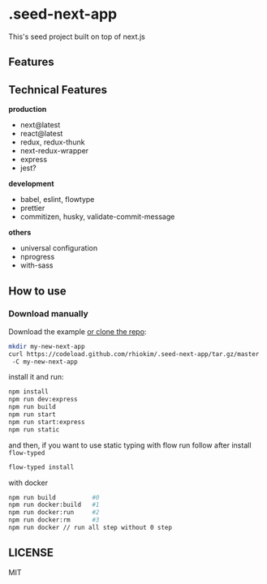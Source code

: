 # .seed-next-app

This's seed project built on top of next.js

## Features

## Technical Features

**production**

* next@latest
* react@latest
* redux, redux-thunk
* next-redux-wrapper
* express
* jest?

**development**

* babel, eslint, flowtype
* prettier
* commitizen, husky, validate-commit-message

**others**

* universal configuration
* nprogress
* with-sass

## How to use

### Download manually

Download the example [or clone the repo](https://github.com/rhiokim/.seed-next-app):

```bash
mkdir my-new-next-app
curl https://codeload.github.com/rhiokim/.seed-next-app/tar.gz/master | tar -xz --strip=1
 -C my-new-next-app
```

install it and run:

```bash
npm install
npm run dev:express
npm run build
npm run start
npm run start:express
npm run static
```

and then, if you want to use static typing with flow run follow after install `flow-typed`

```bash
flow-typed install
```

with docker

```bash
npm run build          #0
npm run docker:build   #1
npm run docker:run     #2
npm run docker:rm      #3
npm run docker // run all step without 0 step
```

## LICENSE

MIT
